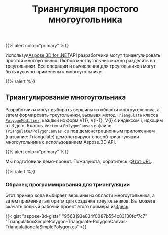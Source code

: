 ﻿---
title: Триангуляция простого многоугольника
type: docs
weight: 30
url: /ru/net/triangulation-of-a-simple-polygon/
description: Используя Aspose.3D for .NET API, разработчики могут триангулировать простой многоугольник. Любой многоугольник можно разделить на треугольники. Все операции и вычисления для треугольников могут быть кусочно применены к многоугольнику.
---
{{% alert color="primary" %}}

Используя[Aspose.3D for .NET](https://products.aspose.com/3d/net/)API разработчики могут триангулировать простой многоугольник. Любой многоугольник можно разделить на треугольники. Все операции и вычисления для треугольников могут быть кусочно применены к многоугольнику.

{{% /alert %}}
## **Триангулирование многоугольника**
Разработчики могут выбирать вершины из области многоугольника, а затем формировать треугольники, вызывая метод `Triangulate` класса [`PolygonModifier`](https://reference.aspose.com/3d/net/aspose.threed.entities/polygonmodifier), каждый из форм V{1}, V{i-1}, V{i} с индексом i, идющим от 3 до n. Классы `Vertex` и `PolygonCanvas` в файле `Triangulate/PolygonCanvas.cs` под демонстрационным приложением (название: Triangulate) демонстрируют способ триангуляции многоугольника с использованием Aspose.3D API.

{{% alert color="primary" %}}

Мы подготовили демо-проект. Пожалуйста, обратитесь к[Этот URL](https://github.com/aspose-3d/Aspose.3D-for-.NET/tree/master/Demos).

{{% /alert %}}
### **Образец программирования для триангуляции**
Этот пример кода выбирает вершины из области многоугольника, а затем применяет алгоритм для создания треугольников. Вы можете скачать полный рабочий проект этого примера из[Здесь](https://github.com/aspose-3d/Aspose.3D-for-.NET/).

{{< gist "aspose-3d-gists" "9563193e834f0087b554c83130fcf7c7" "TriangulationSimplePolygon-Triangulate-PolygonCanvas-TriangulationofaSimplePolygon.cs" >}}
